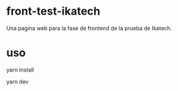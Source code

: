 # front-test-ikatech

Una pagina web para la fase de frontend de la prueba de Ikatech.

# uso

yarn install

yarn dev

